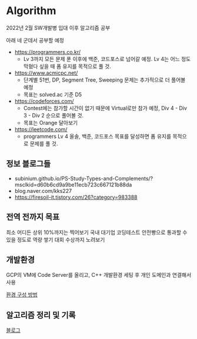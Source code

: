 # Algorithm

2022년 2월 SW개발병 입대 이후 알고리즘 공부

아래 네 군데서 공부할 예정

 - https://programmers.co.kr/
     * Lv 3까지 모든 문제 푼 이후에 백준, 코드포스로 넘어갈 예정. Lv 4는 어느 정도 막혔다 싶을 때 폼 유지를 목적으로 풀 것.
 - https://www.acmicpc.net/
     * 단계별 51번, DP, Segment Tree, Sweeping 문제는 추가적으로 더 풀어볼 예정
     * 목표는 solved.ac 기준 D5
 - https://codeforces.com/
     * Contest에는 참가할 시간이 없기 때문에 Virtual로만 참가 예정, Div 4 - Div 3 - Div 2 순으로 풀어볼 것.
     * 목표는 Orange 달아보기
 - https://leetcode.com/
     * programmers Lv 4 올솔, 백준, 코드포스 목표를 달성하면 폼 유지를 목적으로 문제를 풀 것.


## 정보 블로그들
 - subinium.github.io/PS-Study-Types-and-Complements/?msclkid=d60b6cd9a9be11ecb723c667121b88da
 - blog.naver.com/kks227
 - https://firesoil-it.tistory.com/26?category=983388

## 전역 전까지 목표
최소 어디든 상위 10%까지는 찍어보기
국내 대기업 코딩테스트 안전빵으로 통과할 수 있을 정도로 역량 쌓기
대회 수상까지 노려보기

## 개발환경
GCP의 VM에 Code Server를 올리고, C++ 개발환경 세팅 후 개인 도메인과 연결해서 사용

[환경 구성 방법](https://blog.hyelie.site/entry/GCP-VS-Code-Server?category=947331)

## 알고리즘 정리 및 기록
[블로그](https://blog.hyelie.site)